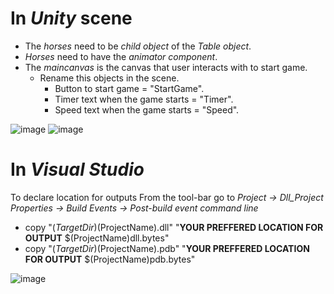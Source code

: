 # In *Unity* scene

  - The *horses* need to be *child object* of the *Table object*.
  - *Horses* need to have the *animator component*.
  - The *maincanvas* is the canvas that user interacts with to start game.
    - Rename this objects in the scene.
       - Button to start game = "StartGame".
       - Timer text when the game starts = "Timer".
       - Speed text when the game starts = "Speed".
       
![image](https://user-images.githubusercontent.com/49632606/190878238-44cf744e-d02f-427e-9719-240f3b7e68d2.png)
![image](https://user-images.githubusercontent.com/49632606/190878251-b4856dd6-41aa-4aeb-ab47-90e7c24606e4.png)

 # In *Visual Studio*
 To declare location for outputs
 From the tool-bar go to *Project -> Dll_Project Properties -> Build Events -> Post-build event command line*
  - copy "$(TargetDir)$(ProjectName).dll" "**YOUR PREFFERED LOCATION FOR OUTPUT** \$(ProjectName)dll.bytes"
  - copy "$(TargetDir)$(ProjectName).pdb"  "**YOUR PREFFERED LOCATION FOR OUTPUT** \$(ProjectName)pdb.bytes"
  
![image](https://user-images.githubusercontent.com/49632606/190878290-31bb8404-c262-4f18-8c86-fae464425c16.png)
